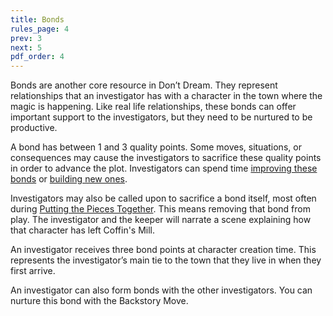 ```yaml
---
title: Bonds
rules_page: 4
prev: 3
next: 5
pdf_order: 4
---
```


Bonds are another core resource in Don’t Dream. They represent relationships that an investigator has with a character in the town where the magic is happening. Like real life relationships, these bonds can offer important support to the investigators, but they need to be nurtured to be productive.

A bond has between 1 and 3 quality points. Some moves, situations, or consequences may cause the investigators to sacrifice these quality points in order to advance the plot. Investigators can spend time [improving these bonds](/downtime-moves) or [building new ones](/moves-everyone-has).

Investigators may also be called upon to sacrifice a bond itself, most often during [Putting the Pieces Together](/putting-the-pieces-together). This means removing that bond from play. The investigator and the keeper will narrate a scene explaining how that character has left Coffin's Mill.

An investigator receives three bond points at character creation time. This represents the investigator’s main tie to the town that they live in when they first arrive.

An investigator can also form bonds with the other investigators. You can nurture this bond with the Backstory Move.
